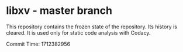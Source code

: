 # libxv - master branch

This repository contains the frozen state of the repository.
Its history is cleared. It is used only for static code
analysis with Codacy.

Commit Time: 1712382956